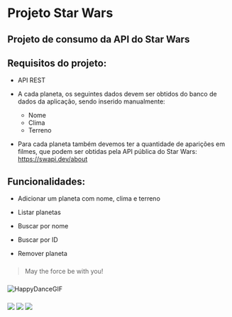 # Projeto Star Wars
## Projeto de consumo da API do Star Wars

## Requisitos do projeto:

- API REST

- A cada planeta, os seguintes dados devem ser obtidos do banco de dados da aplicação, sendo inserido manualmente:
    - Nome
    - Clima
    - Terreno
- Para cada planeta também devemos ter a quantidade de aparições em filmes, que podem ser obtidas pela API pública do Star Wars: https://swapi.dev/about


## Funcionalidades:

- Adicionar um planeta com nome, clima e terreno

- Listar planetas

- Buscar por nome

- Buscar por ID

- Remover planeta

###


> May the force be with you! 

###

![HappyDanceGIF](https://user-images.githubusercontent.com/62210285/232477149-ddc90cb7-13f8-4177-8bab-6c8442d46ddf.gif)

###

<img src="https://img.shields.io/badge/Java-ED8B00?style=for-the-badge&logo=java&logoColor=white" />

<img src="https://img.shields.io/badge/Java-ED8B00?style=for-the-badge&logo=java&logoColor=white" />

<img src="https://img.shields.io/badge/Amazon_AWS-232F3E?style=for-the-badge&logo=amazon-aws&logoColor=white" />
